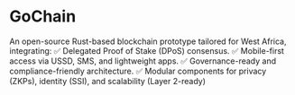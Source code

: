 # GoChain
An open-source Rust-based blockchain prototype tailored for West Africa, integrating:  ✅ Delegated Proof of Stake (DPoS) consensus.  ✅ Mobile-first access via USSD, SMS, and lightweight apps.  ✅ Governance-ready and compliance-friendly architecture.  ✅ Modular components for privacy (ZKPs), identity (SSI), and scalability (Layer 2-ready)
